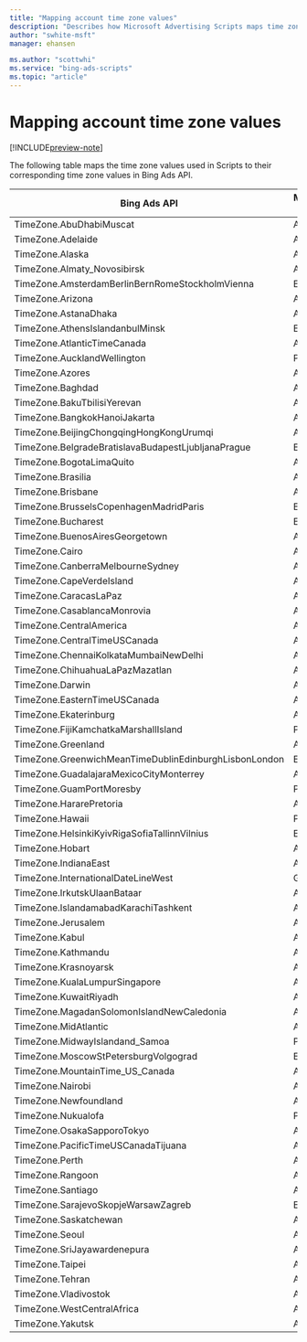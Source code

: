 ```yaml
---
title: "Mapping account time zone values"
description: "Describes how Microsoft Advertising Scripts maps time zones to Bing Ads API time zone values."
author: "swhite-msft"
manager: ehansen

ms.author: "scottwhi"
ms.service: "bing-ads-scripts"
ms.topic: "article"
---
```


# Mapping account time zone values

[!INCLUDE[preview-note](../includes/preview-note.md)]

The following table maps the time zone values used in Scripts to their corresponding time zone values in Bing Ads API.

|Bing Ads API|Microsoft Advertising Scripts
|-|-
|TimeZone.AbuDhabiMuscat|Asia/Dubai
|TimeZone.Adelaide|Australia/Adelaide
|TimeZone.Alaska|America/Anchorage
|TimeZone.Almaty_Novosibirsk|Asia/Novosibirsk
|TimeZone.AmsterdamBerlinBernRomeStockholmVienna|Europe/Berlin
|TimeZone.Arizona|America/Phoenix
|TimeZone.AstanaDhaka|Asia/Almaty
|TimeZone.AthensIslandanbulMinsk|Europe/Minsk
|TimeZone.AtlanticTimeCanada|America/Halifax
|TimeZone.AucklandWellington|Pacific/Auckland
|TimeZone.Azores|Atlantic/Azores
|TimeZone.Baghdad|Asia/Baghdad
|TimeZone.BakuTbilisiYerevan|Asia/Baku
|TimeZone.BangkokHanoiJakarta|Asia/Bangkok
|TimeZone.BeijingChongqingHongKongUrumqi|Asia/Shanghai
|TimeZone.BelgradeBratislavaBudapestLjubljanaPrague|Europe/Budapest
|TimeZone.BogotaLimaQuito|America/Bogota
|TimeZone.Brasilia|America/Sao_Paulo
|TimeZone.Brisbane|Australia/Brisbane
|TimeZone.BrusselsCopenhagenMadridParis|Europe/Paris
|TimeZone.Bucharest|Europe/Bucharest
|TimeZone.BuenosAiresGeorgetown|America/Buenos_Aires
|TimeZone.Cairo|Africa/Cairo
|TimeZone.CanberraMelbourneSydney|Australia/Sydney
|TimeZone.CapeVerdeIsland|Atlantic/Cape_Verde
|TimeZone.CaracasLaPaz|America/Caracas
|TimeZone.CasablancaMonrovia|Africa/Casablanca
|TimeZone.CentralAmerica|America/Guatemala
|TimeZone.CentralTimeUSCanada|America/Chicago
|TimeZone.ChennaiKolkataMumbaiNewDelhi|Asia/Calcutta
|TimeZone.ChihuahuaLaPazMazatlan|America/Chihuahua
|TimeZone.Darwin|Australia/Darwin
|TimeZone.EasternTimeUSCanada|America/New_York
|TimeZone.Ekaterinburg|Asia/Yekaterinburg
|TimeZone.FijiKamchatkaMarshallIsland|Pacific/Fiji
|TimeZone.Greenland|America/Godthab
|TimeZone.GreenwichMeanTimeDublinEdinburghLisbonLondon|Europe/London
|TimeZone.GuadalajaraMexicoCityMonterrey|America/Mexico_City
|TimeZone.GuamPortMoresby|Pacific/Port_Moresby
|TimeZone.HararePretoria|Africa/Harare
|TimeZone.Hawaii|Pacific/Honolulu
|TimeZone.HelsinkiKyivRigaSofiaTallinnVilnius|Europe/Kiev
|TimeZone.Hobart|Australia/Hobart
|TimeZone.IndianaEast|America/Indianapolis
|TimeZone.InternationalDateLineWest|GMT-12
|TimeZone.IrkutskUlaanBataar|Asia/Irkutsk
|TimeZone.IslandamabadKarachiTashkent|Asia/Tashkent
|TimeZone.Jerusalem|Asia/Jerusalem
|TimeZone.Kabul|Asia/Kabul
|TimeZone.Kathmandu|Asia/Kathmandu
|TimeZone.Krasnoyarsk|Asia/Krasnoyarsk
|TimeZone.KualaLumpurSingapore|Asia/Singapore
|TimeZone.KuwaitRiyadh|Asia/Riyadh
|TimeZone.MagadanSolomonIslandNewCaledonia|Asia/Magadan
|TimeZone.MidAtlantic|America/Noronha
|TimeZone.MidwayIslandand_Samoa|Pacific/Apia
|TimeZone.MoscowStPetersburgVolgograd|Europe/Moscow
|TimeZone.MountainTime_US_Canada|America/Denver
|TimeZone.Nairobi|Africa/Nairobi
|TimeZone.Newfoundland|America/St_Johns
|TimeZone.Nukualofa|Pacific/Tongatapu
|TimeZone.OsakaSapporoTokyo|Asia/Tokyo
|TimeZone.PacificTimeUSCanadaTijuana|America/Los_Angeles
|TimeZone.Perth|Australia/Perth
|TimeZone.Rangoon|Asia/Rangoon
|TimeZone.Santiago|America/Santiago
|TimeZone.SarajevoSkopjeWarsawZagreb|Europe/Warsaw
|TimeZone.Saskatchewan|America/Regina
|TimeZone.Seoul|Asia/Seoul
|TimeZone.SriJayawardenepura|Asia/Colombo
|TimeZone.Taipei|Asia/Taipei
|TimeZone.Tehran|Asia/Tehran
|TimeZone.Vladivostok|Asia/Vladivostok
|TimeZone.WestCentralAfrica|Africa/Lagos
|TimeZone.Yakutsk|Asia/Yakutsk

